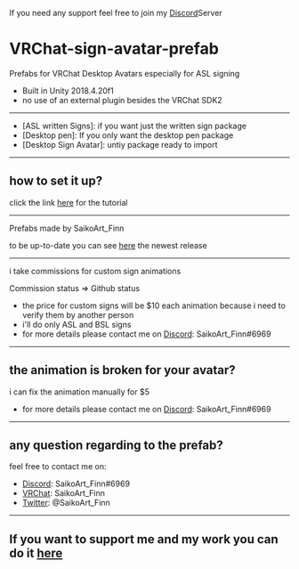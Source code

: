 If you need any support feel free to join my [Discord](https://discord.gg/VGCRe6gsXJ)Server
# VRChat-sign-avatar-prefab
Prefabs for VRChat Desktop Avatars especially for ASL signing
* Built in Unity 2018.4.20f1
* no use of an external plugin besides the VRChat SDK2 
-------------
* [ASL written Signs]: if you want just the written sign package
* [Desktop pen]: If you only want the desktop pen package
* [Desktop Sign Avatar]: untiy package ready to import
-------------
## how to set it up?
click the link [here](https://youtu.be/_DS7C2CK8sU) for the tutorial

-------------
Prefabs made by SaikoArt_Finn

to be up-to-date you can see [here](https://github.com/SaikoArtFinn/VRChat-sign-avatar-prefab/releases) the newest release

-------------
i take commissions for custom sign animations

Commission status => Github status

* the price for custom signs will be $10 each animation
because i need to verify them by another person
* i'll do only ASL and BSL signs
* for more details please contact me on [Discord](https://discordapp.com/): SaikoArt_Finn#6969
-------------
## the animation is broken for your avatar? 
i can fix the animation manually for $5 
* for more details please contact me on [Discord](https://discordapp.com/): SaikoArt_Finn#6969
-------------
## any question regarding to the prefab? 
feel free to contact me on:
* [Discord](https://discordapp.com/): SaikoArt_Finn#6969 
* [VRChat](https://vrchat.com/home/user/usr_81414e36-16d7-4b83-b24e-d1fa176de3ed): SaikoArt_Finn 
* [Twitter](https://twitter.com/SaikoArt_Finn): @SaikoArt_Finn 
-------------
## If you want to support me and my work you can do it [here](https://www.tipeeestream.com/finn-saikoart/donation)
